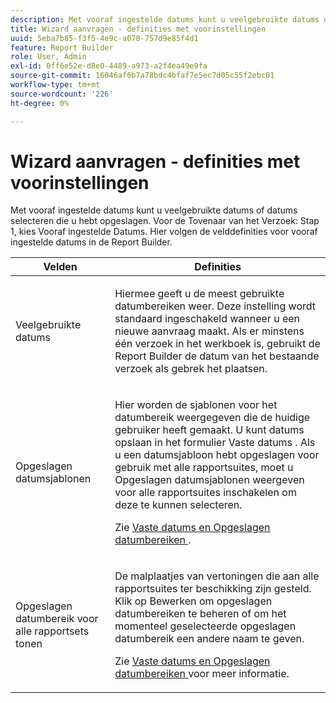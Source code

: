 ```yaml
---
description: Met vooraf ingestelde datums kunt u veelgebruikte datums of datums selecteren die u hebt opgeslagen. Voor Stap 1 van de Tovenaar van het Verzoek, kies Vooraf ingestelde Datums. Hier volgen de velddefinities voor vooraf ingestelde datums in de Report Builder.
title: Wizard aanvragen - definities met voorinstellingen
uuid: 5eba7b85-f3f5-4e9c-a078-757d9e85f4d1
feature: Report Builder
role: User, Admin
exl-id: 0ff6e52e-d8e0-4489-a973-a2f4ea49e9fa
source-git-commit: 16046af6b7a78bdc4bfaf7e5ec7d05c55f2ebc01
workflow-type: tm+mt
source-wordcount: '226'
ht-degree: 0%

---
```


# Wizard aanvragen - definities met voorinstellingen

Met vooraf ingestelde datums kunt u veelgebruikte datums of datums selecteren die u hebt opgeslagen. Voor de Tovenaar van het Verzoek: Stap 1, kies Vooraf ingestelde Datums. Hier volgen de velddefinities voor vooraf ingestelde datums in de Report Builder.

<table id="table_620F3BD3FD1B4C85A0319107EC03D54F"> 
 <thead> 
  <tr> 
   <th colname="col1" class="entry"> Velden </th> 
   <th colname="col2" class="entry"> Definities </th> 
  </tr> 
 </thead>
 <tbody> 
  <tr> 
   <td colname="col1"> <p>Veelgebruikte datums </p> </td> 
   <td colname="col2"> <p>Hiermee geeft u de meest gebruikte datumbereiken weer. Deze instelling wordt standaard ingeschakeld wanneer u een nieuwe aanvraag maakt. Als er minstens één verzoek in het werkboek is, gebruikt de Report Builder de datum van het bestaande verzoek als gebrek het plaatsen. </p> </td> 
  </tr> 
  <tr> 
   <td colname="col1"> <p> Opgeslagen datumsjablonen </p> </td> 
   <td colname="col2"> <p>Hier worden de sjablonen voor het datumbereik weergegeven die de huidige gebruiker heeft gemaakt. U kunt datums opslaan in het formulier <span class="wintitle"> Vaste datums </span> . Als u een datumsjabloon hebt opgeslagen voor gebruik met alle rapportsuites, moet u <span class="wintitle"> Opgeslagen datumsjablonen weergeven voor alle rapportsuites </span> inschakelen om deze te kunnen selecteren. </p> <p>Zie <a href="/help/analyze/legacy-report-builder/data-requests/configuring-report-dates/t-fixed-dates-and-saved-date-ranges.md"   > Vaste datums en Opgeslagen datumbereiken </a> . </p> </td> 
  </tr> 
  <tr> 
   <td colname="col1"> <p>Opgeslagen datumbereik voor alle rapportsets tonen </p> </td> 
   <td colname="col2"> <p> De malplaatjes van vertoningen die aan alle rapportsuites ter beschikking zijn gesteld. Klik op <span class="wintitle"> Bewerken </span> om opgeslagen datumbereiken te beheren of om het momenteel geselecteerde opgeslagen datumbereik een andere naam te geven. </p> <p>Zie <a href="/help/analyze/legacy-report-builder/data-requests/configuring-report-dates/t-fixed-dates-and-saved-date-ranges.md"   > Vaste datums en Opgeslagen datumbereiken </a> voor meer informatie. </p> </td> 
  </tr> 
 </tbody> 
</table>
